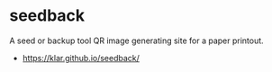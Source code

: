 # seedback

A seed or backup tool QR image generating site for a paper printout.

* https://klar.github.io/seedback/
